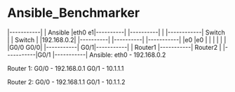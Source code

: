 # Ansible_Benchmarker
 
|-----------|
|  Ansible  |eth0      e1|----------|            |----------|
|           |------------|  Switch  |            |  Switch  |
|192.168.0.2|            |----------|            |----------|
|-----------|                  |e0                     |e0
                               |                       |
                               |                       |
                               |                       |
                               |G0/0               G0/0|
                         |-----------|       G0/1|-----------|
                         |  Router1  |-----------|  Router2  |
                         |-----------|G0/1       |-----------|
Ansible:
eth0 - 192.168.0.2

Router 1:
G0/0 - 192.168.0.1
G0/1 - 10.1.1.1

Router 2:
G0/0 - 192.168.1.1
G0/1 - 10.1.1.2